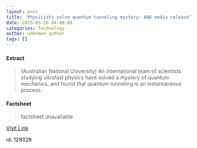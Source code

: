 ```yaml
---
layout: post
title: "Physicists solve quantum tunneling mystery: ANU media release"
date: 2015-05-26 04:00:00
categories: Technology
author: unknown author
tags: []
---
```



#### Extract
>(Australian National University) An international team of scientists studying ultrafast physics have solved a mystery of quantum mechanics, and found that quantum tunneling is an instantaneous process.

#### Factsheet
>factsheet unavailable

[Visit Link](http://www.eurekalert.org/pub_releases/2015-05/anu-psq052615.php)

id:  129328
